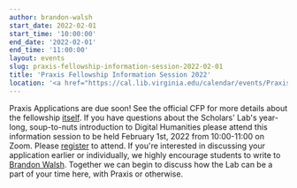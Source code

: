 ```yaml
---
author: brandon-walsh
start_date: 2022-02-01
start_time: '10:00:00'
end_date: '2022-02-01'
end_time: '11:00:00'
layout: events
slug: praxis-fellowship-information-session-2022-02-01
title: 'Praxis Fellowship Information Session 2022'
location: '<a href="https://cal.lib.virginia.edu/calendar/events/PraxisProgramInfo2023">Register for Zoom Link</a>'
---
```

Praxis Applications are due soon! See the official CFP for more details about the fellowship [itself](https://scholarslab.lib.virginia.edu/blog/apply-to-the-praxis-program-in-2022-2023/). If you have questions about the Scholars' Lab's year-long, soup-to-nuts introduction to Digital Humanities please attend this information session to be held February 1st, 2022 from 10:00-11:00 on Zoom. Please [register](https://cal.lib.virginia.edu/calendar/events/PraxisProgramInfo2023) to attend. If you're interested in discussing your application earlier or individually, we highly encourage students to write to [Brandon Walsh](mailto:bmw9t@virginia.edu). Together we can begin to discuss how the Lab can be a part of your time here, with Praxis or otherwise.
    
